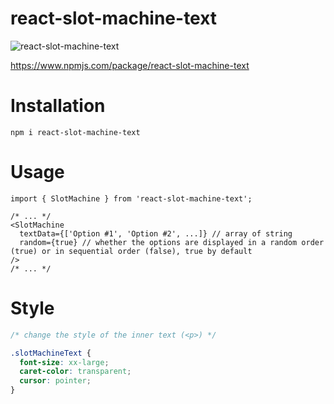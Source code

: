 # react-slot-machine-text
![react-slot-machine-text](https://user-images.githubusercontent.com/24418404/224548045-af045483-59e1-4a26-b70f-628c1ea6e2b5.gif)

https://www.npmjs.com/package/react-slot-machine-text

# Installation
```
npm i react-slot-machine-text
```

# Usage
```tsx
import { SlotMachine } from 'react-slot-machine-text';

/* ... */
<SlotMachine 
  textData={['Option #1', 'Option #2', ...]} // array of string
  random={true} // whether the options are displayed in a random order (true) or in sequential order (false), true by default
/>
/* ... */
```

# Style
```css
/* change the style of the inner text (<p>) */

.slotMachineText {
  font-size: xx-large;
  caret-color: transparent;
  cursor: pointer;
}
```
